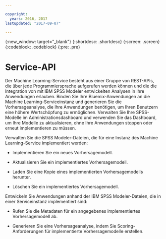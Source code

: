 ```yaml
---

copyright:
  years: 2016, 2017
lastupdated: "2017-09-07"

---
```


{:new_window: target="_blank"}
{:shortdesc: .shortdesc}
{:screen: .screen}
{:codeblock: .codeblock}
{:pre: .pre}

# Service-API


Der Machine Learning-Service besteht aus einer Gruppe von REST-APIs, die über
jede Programmiersprache aufgerufen werden können und die die Integration von mit IBM SPSS Modeler
entwickelten Analysen in Ihre Anwendungen erlauben. Binden Sie Ihre Bluemix-Anwendungen an die Machine Learning-Serviceinstanz
und generieren Sie die Vorhersageanalyse, die Ihre Anwendungen benötigen, um Ihren Benutzern eine
höhere Wertschöpfung zu ermöglichen. Verwalten Sie Ihre SPSS-Modelle im Administrationsdashboard und verwenden Sie das Dashboard, um Ihre Modelle zu aktualisieren, ohne Ihre Anwendungen stoppen oder erneut implementieren zu müssen.

Verwalten Sie die SPSS Modeler-Dateien, die für eine Instanz des
Machine Learning-Service implementiert werden:

*  Implementieren Sie ein neues Vorhersagemodell.

*  Aktualisieren Sie ein implementiertes Vorhersagemodell.

*  Laden Sie eine Kopie eines implementierten Vorhersagemodells herunter.

*  Löschen Sie ein implementiertes Vorhersagemodell.

Entwickeln Sie Anwendungen anhand der IBM SPSS Modeler-Dateien, die in einer Serviceinstanz implementiert
sind:

*  Rufen Sie die Metadaten für ein angegebenes implementiertes Vorhersagemodell ab.

*  Generieren Sie eine Vorhersageanalyse, indem Sie Scoring-Anforderungen für implementierte Vorhersagemodelle erstellen.
